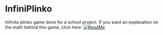 # InfiniPlinko

Infinite plinko game done for a school project. If you want an explanation on the math behind this game, click here:
[![ReadMe](https://img.shields.io/badge/ReadMe-018EF5?logo=readme&logoColor=fff)](https://docs.google.com/document/d/16fWjWijSwq69ubstu2dpVPfVhE1iBihQt9-uelFPi9M/edit?usp=sharing)
